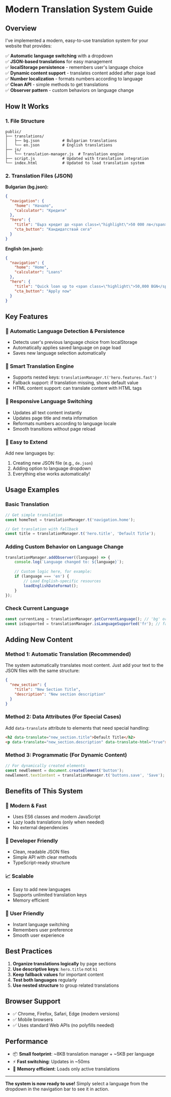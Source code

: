 # Modern Translation System Guide

## Overview

I've implemented a modern, easy-to-use translation system for your website that provides:

✅ **Automatic language switching** with a dropdown  
✅ **JSON-based translations** for easy management  
✅ **localStorage persistence** - remembers user's language choice  
✅ **Dynamic content support** - translates content added after page load  
✅ **Number localization** - formats numbers according to language  
✅ **Clean API** - simple methods to get translations  
✅ **Observer pattern** - custom behaviors on language change  

## How It Works

### 1. File Structure
```
public/
├── translations/
│   ├── bg.json          # Bulgarian translations
│   └── en.json          # English translations
├── js/
│   └── translation-manager.js  # Translation engine
├── script.js            # Updated with translation integration
└── index.html           # Updated to load translation system
```

### 2. Translation Files (JSON)

**Bulgarian (bg.json):**
```json
{
  "navigation": {
    "home": "Начало",
    "calculator": "Кредити"
  },
  "hero": {
    "title": "Бърз кредит до <span class=\"highlight\">50 000 лв</span>",
    "cta_button": "Кандидатствай сега"
  }
}
```

**English (en.json):**
```json
{
  "navigation": {
    "home": "Home", 
    "calculator": "Loans"
  },
  "hero": {
    "title": "Quick loan up to <span class=\"highlight\">50,000 BGN</span>",
    "cta_button": "Apply now"
  }
}
```

## Key Features

### 🔄 Automatic Language Detection & Persistence
- Detects user's previous language choice from localStorage
- Automatically applies saved language on page load
- Saves new language selection automatically

### 🎯 Smart Translation Engine
- Supports nested keys: `translationManager.t('hero.features.fast')`
- Fallback support: if translation missing, shows default value
- HTML content support: can translate content with HTML tags

### 📱 Responsive Language Switching
- Updates all text content instantly
- Updates page title and meta information
- Reformats numbers according to language locale
- Smooth transitions without page reload

### 🔧 Easy to Extend
Add new languages by:
1. Creating new JSON file (e.g., `de.json`)
2. Adding option to language dropdown
3. Everything else works automatically!

## Usage Examples

### Basic Translation
```javascript
// Get simple translation
const homeText = translationManager.t('navigation.home');

// Get translation with fallback
const title = translationManager.t('hero.title', 'Default Title');
```

### Adding Custom Behavior on Language Change
```javascript
translationManager.addObserver((language) => {
    console.log(`Language changed to: ${language}`);
    
    // Custom logic here, for example:
    if (language === 'en') {
        // Load English-specific resources
        loadEnglishDateFormat();
    }
});
```

### Check Current Language
```javascript
const currentLang = translationManager.getCurrentLanguage(); // 'bg' or 'en'
const isSupported = translationManager.isLanguageSupported('fr'); // false
```

## Adding New Content

### Method 1: Automatic Translation (Recommended)
The system automatically translates most content. Just add your text to the JSON files with the same structure:

```json
{
  "new_section": {
    "title": "New Section Title",
    "description": "New section description"
  }
}
```

### Method 2: Data Attributes (For Special Cases)
Add `data-translate` attribute to elements that need special handling:

```html
<h2 data-translate="new_section.title">Default Title</h2>
<p data-translate="new_section.description" data-translate-html="true">Default description</p>
```

### Method 3: Programmatic (For Dynamic Content)
```javascript
// For dynamically created elements
const newElement = document.createElement('button');
newElement.textContent = translationManager.t('buttons.save', 'Save');
```

## Benefits of This System

### 🚀 **Modern & Fast**
- Uses ES6 classes and modern JavaScript
- Lazy loads translations (only when needed)
- No external dependencies

### 🎯 **Developer Friendly**
- Clean, readable JSON files
- Simple API with clear methods
- TypeScript-ready structure

### 📈 **Scalable**
- Easy to add new languages
- Supports unlimited translation keys
- Memory efficient

### 🔄 **User Friendly**
- Instant language switching
- Remembers user preference
- Smooth user experience

## Best Practices

1. **Organize translations logically** by page sections
2. **Use descriptive keys**: `hero.title` not `h1`
3. **Keep fallback values** for important content
4. **Test both languages** regularly
5. **Use nested structure** to group related translations

## Browser Support
- ✅ Chrome, Firefox, Safari, Edge (modern versions)
- ✅ Mobile browsers
- ✅ Uses standard Web APIs (no polyfills needed)

## Performance
- 📦 **Small footprint**: ~8KB translation manager + ~5KB per language
- ⚡ **Fast switching**: Updates in ~50ms 
- 💾 **Memory efficient**: Loads only active translations

---

**The system is now ready to use!** Simply select a language from the dropdown in the navigation bar to see it in action. 